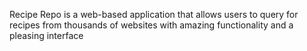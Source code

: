Recipe Repo is a web-based application that allows users to query for recipes from thousands of websites with amazing functionality and a pleasing interface
